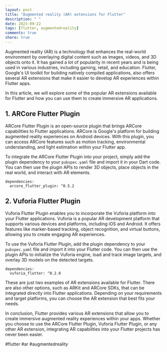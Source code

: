 ```yaml
---
layout: post
title: "Augmented reality (AR) extensions for Flutter"
description: " "
date: 2023-09-22
tags: [flutter, augmentedreality]
comments: true
share: true
---
```


Augmented reality (AR) is a technology that enhances the real-world environment by overlaying digital content such as images, videos, and 3D objects onto it. It has gained a lot of popularity in recent years and is being used in various industries, including gaming, retail, and education. Flutter, Google's UI toolkit for building natively compiled applications, also offers several AR extensions that make it easier to develop AR experiences within Flutter apps.

In this article, we will explore some of the popular AR extensions available for Flutter and how you can use them to create immersive AR applications.

## 1. **ARCore Flutter Plugin**

ARCore Flutter Plugin is an open-source plugin that brings ARCore capabilities to Flutter applications. ARCore is Google's platform for building augmented reality experiences on Android devices. With this plugin, you can access ARCore features such as motion tracking, environmental understanding, and light estimation within your Flutter app.

To integrate the ARCore Flutter Plugin into your project, simply add the plugin dependency to your `pubspec.yaml` file and import it in your Dart code. You can then use the plugin APIs to render 3D objects, place objects in the real world, and interact with AR elements.

```
dependencies:
  arcore_flutter_plugin: ^0.5.2
```

## 2. **Vuforia Flutter Plugin**

Vuforia Flutter Plugin enables you to incorporate the Vuforia platform into your Flutter applications. Vuforia is a popular AR development platform that supports various devices and platforms, including iOS and Android. It offers features like marker-based tracking, object recognition, and virtual buttons, allowing you to create engaging AR experiences.

To use the Vuforia Flutter Plugin, add the plugin dependency to your `pubspec.yaml` file and import it into your Flutter code. You can then use the plugin APIs to initialize the Vuforia engine, load and track image targets, and overlay 3D models on the detected targets.

```
dependencies:
  vuforia_flutter: ^0.2.0
```

These are just two examples of AR extensions available for Flutter. There are also other options, such as ARKit and ARCore SDKs, that can be integrated directly into Flutter applications. Depending on your requirements and target platforms, you can choose the AR extension that best fits your needs.

In conclusion, Flutter provides various AR extensions that allow you to create immersive augmented reality experiences within your apps. Whether you choose to use the ARCore Flutter Plugin, Vuforia Flutter Plugin, or any other AR extension, integrating AR capabilities into your Flutter projects has never been easier.

#flutter #ar #augmentedreality